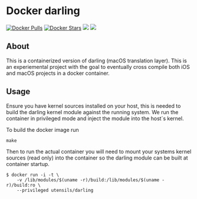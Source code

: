 # Docker darling

[![Docker Pulls](https://img.shields.io/docker/pulls/utensils/darling.svg)](https://hub.docker.com/r/utensils/darling/) [![Docker Stars](https://img.shields.io/docker/stars/utensils/darling.svg)](https://hub.docker.com/r/utensils/darling/) [![](https://images.microbadger.com/badges/image/utensils/darling.svg)](https://microbadger.com/images/utensils/darling "Get your own image badge on microbadger.com") [![](https://images.microbadger.com/badges/version/utensils/darling.svg)](https://microbadger.com/images/utensils/darling "Get your own version badge on microbadger.com")  

## About

This is a containerized version of darling (macOS translation layer). This is an experiemental project with the goal to eventually cross compile both iOS and macOS projects in a docker container.

## Usage

Ensure you have kernel sources installed on your host, this is needed to build the darling 
kernel module against the running system. We run the container in privileged mode and inject the module into the host`s kernel. 

To build the docker image run  
```shell
make
```

Then to run the actual container you will need to mount your systems kernel sources (read only) into the container so the darling module can
be built at container startup.

```shell
$ docker run -i -t \
    -v /lib/modules/$(uname -r)/build:/lib/modules/$(uname -r)/build:ro \
    --privileged utensils/darling
```

